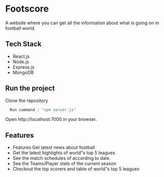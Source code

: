 
# Footscore

A website where you can get all the information about what is going on in football world.


## Tech Stack

 - React.js 
 - Node.js 
 - Express.js
 - MongoDB
## Run the project

Clone the repository

```bash
  Run command : "npm server.js"
```
Open http://localhost:7000 in your browser.


## Features

- Features Get latest news about football
- Get the latest highlights of world"s top 5 leagues
- See the match schedules of according to date.
- See the Teams/Player stats of the current season
- Checkout the top scorers and table of world"s top 5 leagues

